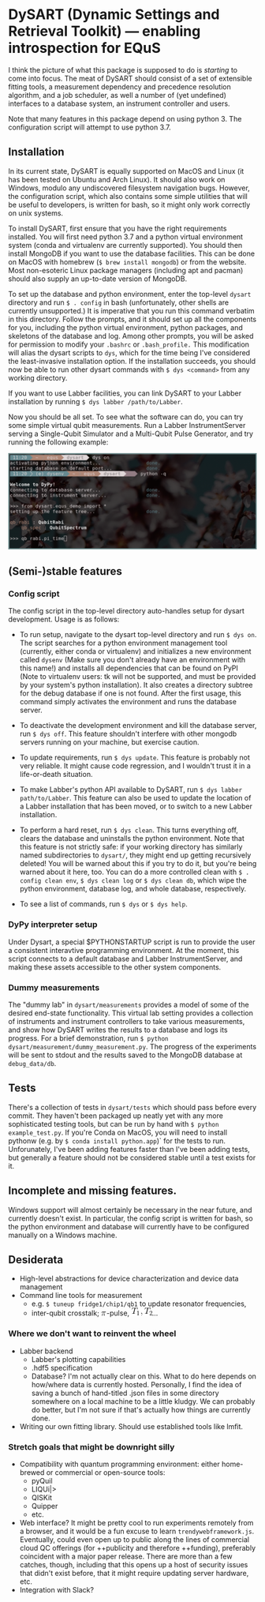 # DySART (Dynamic Settings and Retrieval Toolkit) &mdash; enabling introspection for EQuS

I think the picture of what this package is supposed to do is _starting_ to
come into focus. The meat of DySART should consist of a set of extensible fitting tools, a measurement dependency and precedence resolution algorithm, and a job scheduler,
as well a number of (yet undefined) interfaces to a database system, an instrument controller and users.

Note that many features in this package depend on using python 3. The
configuration script will attempt to use python 3.7.

## Installation

In its current state, DySART is equally supported on MacOS and Linux (it has
been tested on Ubuntu and Arch Linux). It should also work on Windows, modulo
any undiscovered filesystem navigation bugs. However, the configuration script,
which also contains some simple utilities that will be useful to developers, is
written for bash, so it might only work correctly on unix systems.

To install DySART, first ensure that you have the right requirements installed.
You will first need python 3.7 and a python virtual environment system
(conda and virtualenv are currently supported). You should then install MongoDB
if you want to use the database facilities. This can be done on MacOS with
homebrew (`$ brew install mongodb`) or from the website. Most non-esoteric Linux
package managers (including apt and pacman) should also supply an up-to-date
version of MongoDB.

To set up the database and python environment, enter the top-level `dysart`
directory and run `$ . config` in bash (unfortunately, other shells are
currently unsupported.) It is imperative that you run this command verbatim
in this directory. Follow the prompts, and it should set up all the
components for you, including the python virtual environment, python packages,
and skeletons of the database and log. Among other prompts, you will be asked
for permission to modify your `.bashrc` or `.bash_profile.` This modification
will alias the dysart scripts to `dys`, which for the time being I've
considered the least-invasive installation option.
If the installation succeeds, you should now be able to run other dysart
commands with `$ dys <command>` from any working directory.

If you want to use Labber facilities, you can link DySART to your Labber
installation by running `$ dys labber /path/to/Labber`.

Now you should be all set. To see what the software can do, you can try some
simple virtual qubit measurements. Run a Labber InstrumentServer serving a
Single-Qubit Simulator and a Multi-Qubit Pulse Generator, and try running the
following example:

![qubit measurement example](assets/dys_example.png)

## (Semi-)stable features

### Config script
The config script in the top-level directory auto-handles setup for dysart
development. Usage is as follows:

* To run setup, navigate to the dysart top-level directory and run `$ dys on`. The script searches for a python environment management tool (currently,
either conda or virtualenv) and initializes a new environment called `dysenv`
(Make sure you don't already have an environment with this name!) and installs
all dependencies that can be found on PyPI (Note to virtualenv users: tk will
not be supported, and must be provided by your system's python installation).
It also creates a directory  subtree for the debug database if one is not found.
After the first usage, this command simply activates the environment and runs
the database server.

* To deactivate the development environment and kill the database server, run
`$ dys off`. This feature shouldn't interfere with other mongodb servers
running on your machine, but exercise caution.

* To update requirements, run `$ dys update`. This feature is probably not
very reliable. It might cause code regression, and I wouldn't trust it in a
life-or-death situation.

* To make Labber's python API available to DySART, run `$ dys labber
path/to/Labber`. This feature can also be used to update the location of a
Labber installation that has been moved, or to switch to a new Labber installation.

* To perform a hard reset, run `$ dys clean`. This turns everything off,
clears the database and uninstalls the python environment. Note that this
feature is not strictly safe: if your working directory has similarly named
subdirectories to `dysart/`, they might end up getting recursively deleted! You
will be warned about this if you try to do it, but you're being warned about it
here, too. You can do a more controlled clean with `$ . config clean env`, `$
dys clean log` or `$ dys clean db`, which wipe the python environment,
database log, and whole database, respectively.

* To see a list of commands, run `$ dys` or `$ dys help`.

### DyPy interpreter setup
Under Dysart, a special $PYTHONSTARTUP script is run to provide the user a
consistent interavtive programming environment. At the moment, this
script connects to a default database and Labber InstrumentServer,
and making these assets accessible to the other system components.

### Dummy measurements
The "dummy lab" in `dysart/measurements` provides a model of some of the
desired end-state functionality. This virtual lab setting provides a collection
of instruments and instrument controllers to take various measurements, and
show how DySART writes the results to a database and logs its progress. For a
brief demonstration, run `$ python dysart/measurement/dummy_measurement.py`.
The progress of the experiments will be sent to stdout and the results saved to
the MongoDB database at `debug_data/db`.

## Tests
There's a collection of tests in `dysart/tests` which should pass before every
commit. They haven't been packaged up neatly yet with any more sophisticated
testing tools, but can be run by hand with `$ python example_test.py`. If
you're Conda on MacOS, you will need to install pythonw (e.g. by `$ conda
install python.app`)` for the tests to run. Unforunately, I've been adding
features faster than I've been adding tests, but generally a feature should not
be considered stable until a test exists for it.

## Incomplete and missing features.
Windows support will almost certainly be necessary in the near future, and
currently doesn't exist. In particular, the config script is written for bash,
so the python environment and database will currently have to be configured
manually on a Windows machine.

## Desiderata
* High-level abstractions for device characterization and device data management
* Command line tools for measurement
  * e.g. `$ tuneup fridge1/chip1/qb1` to update resonator frequencies,
  * inter-qubit crosstalk; ![](assets/pi.gif)-pulse, ![](assets/T1T2.gif)...

### Where we don't want to reinvent the wheel
* Labber backend
  * Labber's plotting capabilities
  * .hdf5 specification
  * Database? I'm not actually clear on this. What to do here depends on how/where data is currently hosted. Personally, I find the idea of saving a bunch of hand-titled .json files in some directory somewhere on a local machine to be a little kludgy. We can probably do better, but I'm not sure if that's actually how things are currently done.
* Writing our own fitting library. Should use established tools like lmfit.

### Stretch goals that might be downright silly
* Compatibility with quantum programming environment: either home-brewed or commercial or open-source tools:
	* pyQuil
	* LIQUi|>
	* QISKit
  * Quipper
  * etc.
* Web interface? It might be pretty cool to run experiments remotely from a browser, and it would be a fun excuse to learn `trendywebframework.js`. Eventually, could even open up to public along the lines of commercial cloud QC offerings (for ++publicity and therefore ++funding), preferably coincident with a major paper release. There are more than a few catches, though, including that this opens up a host of security issues that didn't exist before, that it might require updating server hardware, etc.
* Integration with Slack?
